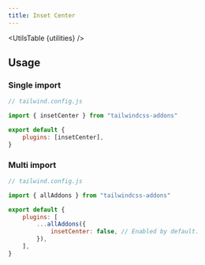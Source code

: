 ```yaml
---
title: Inset Center
---
```


<script>
	import UtilsTable from "$lib/UtilsTable.svelte"
	import { getUtilities } from "$lib/utilities/tailwind.js"
	import { insetCenter } from "tailwindcss-addons"
	const utilities = getUtilities(insetCenter.handler);
</script>

<UtilsTable {utilities} />

## Usage

### Single import

```js
// tailwind.config.js

import { insetCenter } from "tailwindcss-addons"

export default {
    plugins: [insetCenter],
}
```

### Multi import

```js
// tailwind.config.js

import { allAddons } from "tailwindcss-addons"

export default {
    plugins: [
        ...allAddons({
            insetCenter: false, // Enabled by default.
        }),
    ],
}
```
